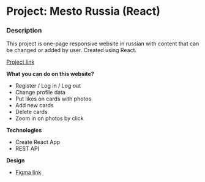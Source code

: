 # Project: Mesto Russia (React)

### Description

This project is one-page responsive website in russian with content that can be changed or added by user. Сreated using React.

[Project link](https://voiislav.github.io/react-mesto-auth/)

**What you can do on this website?**

* Register / Log in / Log out
* Change profile data
* Put likes on cards with photos
* Add new cards
* Delete cards
* Zoom in on photos by click

**Technologies**

* Create React App
* REST API

**Design**

* [Figma link](https://www.figma.com/file/5H3gsn5lIGPwzBPby9jAOo/Sprint-14-RU?node-id=0%3A1)
